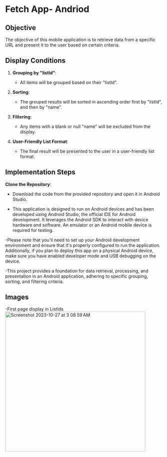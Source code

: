 # Fetch App- Andriod

## Objective

The objective of this mobile application is to retrieve data from a specific URL and present it to the user based on certain criteria.

## Display Conditions

1. **Grouping by "listId"**:
   - All items will be grouped based on their "listId".

2. **Sorting**:
   - The grouped results will be sorted in ascending order first by "listId", and then by "name".

3. **Filtering**:
   - Any items with a blank or null "name" will be excluded from the display.

4. **User-Friendly List Format**:
   - The final result will be presented to the user in a user-friendly list format.


## Implementation Steps

 **Clone the Repository**:
   - Download the code from the provided repository and open it in Android Studio.

- This application is designed to run on Android devices and has been developed using Android Studio, the official IDE for Android development. It leverages the Android SDK to interact with device hardware and software. An emulator or an Android mobile device is required for testing.

-Please note that you'll need to set up your Android development environment and ensure that it's properly configured to run the application. Additionally, if you plan to deploy this app on a physical Android device, make sure you have enabled developer mode and USB debugging on the device.

-This project provides a foundation for data retrieval, processing, and presentation in an Android application, adhering to specific grouping, sorting, and filtering criteria.

## Images

-First page display in ListIds
<img width="448" alt="Screenshot 2023-10-27 at 3 08 59 AM" src="https://github.com/Pranavi-22/AndriodProject_Fetch/assets/60108462/a34c52a1-e2bf-4563-9c0b-90fae40807bb">


